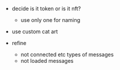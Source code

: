 -   decide is it token or is it nft?

    -   use only one for naming

-   use custom cat art
-   refine
    -   not connected etc types of messages
    -   not loaded messages

